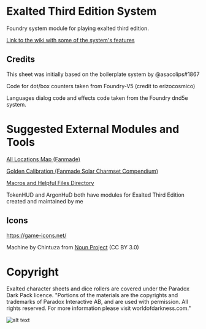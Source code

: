 # Exalted Third Edition System
<!-- ![](https://img.shields.io/badge/Foundry-v10-informational) -->
<!-- - ![Latest Release Download Count](https://img.shields.io/github/downloads/Aliharu/Foundry-Ex3/latest/release1.10.0.zip) -->

<!-- - ![Forge Installs](https://img.shields.io/badge/dynamic/json?label=Forge%20Installs&query=package.installs&suffix=%25&url=https%3A%2F%2Fforge-vtt.com%2Fapi%2Fbazaar%2Fpackage%2Fexaltedthird&colorB=4aa94a) -->

Foundry system module for playing exalted third edition.

[Link to the wiki with some of the system's features](https://github.com/Aliharu/Foundry-Ex3/wiki)

## Credits

This sheet was initially based on the boilerplate system by @asacolips#1867

Code for dot/box counters taken from Foundry-V5 (credit to erizocosmico)

Languages dialog code and effects code taken from the Foundry dnd5e system.

# Suggested External Modules and Tools

[All Locations Map (Fanmade)](https://github.com/Aliharu/Ex3-All-Locations-Map)

[Golden Calibration (Fanmade Solar Charmset Compendium)](https://github.com/Aliharu/Ex3-Golden-Calibration)

[Macros and Helpful Files Directory](https://drive.google.com/drive/folders/1CEqlC3E_pEqtsCv-Jz-q6VZkb6lZukqc?usp=share_link)

TokenHUD and ArgonHuD both have modules for Exalted Third Edition created and maintained by me

## Icons

https://game-icons.net/

Machine by Chintuza from [Noun Project](https://thenounproject.com/browse/icons/term/machine/) (CC BY 3.0)

# Copyright
Exalted character sheets and dice rollers are covered under the Paradox Dark Pack licence.
"Portions of the materials are the copyrights and trademarks of Paradox Interactive AB, and are used with permission. All rights reserved. For more information please visit worldofdarkness.com."

![alt text](https://s3-eu-north-1.amazonaws.com/pdx-campaign-wp-data/uploads/sites/10/2021/10/05102936/darkpack_logo2-300x300.png)

